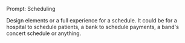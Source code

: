 Prompt: Scheduling

Design elements or a full experience for a schedule. It could be for a hospital to schedule patients, a bank to schedule payments, a band's concert schedule or anything.
